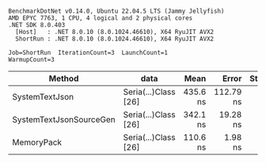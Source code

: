 ```

BenchmarkDotNet v0.14.0, Ubuntu 22.04.5 LTS (Jammy Jellyfish)
AMD EPYC 7763, 1 CPU, 4 logical and 2 physical cores
.NET SDK 8.0.403
  [Host]   : .NET 8.0.10 (8.0.1024.46610), X64 RyuJIT AVX2
  ShortRun : .NET 8.0.10 (8.0.1024.46610), X64 RyuJIT AVX2

Job=ShortRun  IterationCount=3  LaunchCount=1  
WarmupCount=3  

```
| Method                  | data                 | Mean     | Error     | StdDev  | Min      | Max      | Gen0   | Allocated |
|------------------------ |--------------------- |---------:|----------:|--------:|---------:|---------:|-------:|----------:|
| SystemTextJson          | Seria(...)Class [26] | 435.6 ns | 112.79 ns | 6.18 ns | 431.9 ns | 442.8 ns | 0.0038 |     328 B |
| SystemTextJsonSourceGen | Seria(...)Class [26] | 342.1 ns |  19.28 ns | 1.06 ns | 341.1 ns | 343.2 ns | 0.0043 |     368 B |
| MemoryPack              | Seria(...)Class [26] | 110.6 ns |   1.98 ns | 0.11 ns | 110.4 ns | 110.6 ns | 0.0014 |     128 B |
